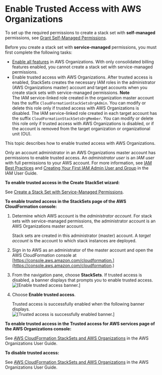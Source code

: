 # Enable Trusted Access with AWS Organizations<a name="stacksets-orgs-enable-trusted-access"></a>

To set up the required permissions to create a stack set with **self\-managed** permissions, see [Grant Self\-Managed Permissions](https://docs.aws.amazon.com/AWSCloudFormation/latest/UserGuide/stacksets-prereqs-self-managed.html)\.

Before you create a stack set with **service\-managed** permissions, you must first complete the following tasks:
+ [Enable all features](https://docs.aws.amazon.com/organizations/latest/userguide/orgs_manage_org_support-all-features.html) in AWS Organizations\. With only consolidated billing features enabled, you cannot create a stack set with service\-managed permissions\.
+ Enable trusted access with AWS Organizations\. After trusted access is enabled, StackSets creates the necessary IAM roles in the administrator \(AWS Organizations master\) account and target accounts when you create stack sets with service\-managed permissions\.
**Note**  
The IAM service\-linked role created in the organization master account has the suffix `CloudFormationStackSetsOrgAdmin`\. You can modify or delete this role only if trusted access with AWS Organizations is disabled\. The IAM service\-linked role created in each target account has the suffix `CloudFormationStackSetsOrgMember`\. You can modify or delete this role only if trusted access with AWS Organizations is disabled, or if the account is removed from the target organization or organizational unit \(OU\)\.

This topic describes how to enable trusted access with AWS Organizations\.

Only an account administrator in an AWS Organizations master account has permissions to enable trusted access\. An *administrator user* is an *IAM user* with full permissions to your AWS account\. For more information, see [IAM Best Practices](https://docs.aws.amazon.com/IAM/latest/UserGuide/best-practices.html#create-iam-users) and [Creating Your First IAM Admin User and Group](https://docs.aws.amazon.com/IAM/latest/UserGuide/getting-started_create-admin-group.html) in the IAM User Guide\.

**To enable trusted access in the **Create StackSet** wizard:**

See [Create a Stack Set with Service\-Managed Permissions](https://docs.aws.amazon.com/AWSCloudFormation/latest/UserGuide/stacksets-getting-started-create.html#create-stack-set-service-managed-permissions)\.

**To enable trusted access in the StackSets page of the AWS CloudFormation console:**

1. Determine which AWS account is the *administrator account*\. For stack sets with service\-managed permissions, the administrator account is an AWS Organizations master account\.

   Stack sets are created in this administrator \(master\) account\. A *target account* is the account to which stack instances are deployed\.

1. Sign in to AWS as an administrator of the master account and open the AWS CloudFormation console at [https://console.aws.amazon.com/cloudformation.](https://console.aws.amazon.com/cloudformation.)

1. From the navigation pane, choose **StackSets**\. If trusted access is disabled, a banner displays that prompts you to enable trusted access\.  
![\[Enable trusted access banner.\]](http://docs.aws.amazon.com/AWSCloudFormation/latest/UserGuide/images/console-stacksets-enable-trusted-access-from-stacksets-list.png)

1. Choose **Enable trusted access**\.

   Trusted access is successfully enabled when the following banner displays\.  
![\[Trusted access is successfully enabled banner.\]](http://docs.aws.amazon.com/AWSCloudFormation/latest/UserGuide/images/console-stackset-trusted-access-enabled-banner.png)

**To enable trusted access in the **Trusted access for AWS services** page of the AWS Organizations console:**

See [AWS CloudFormation StackSets and AWS Organizations](https://docs.aws.amazon.com/organizations/latest/userguide/services-that-can-integrate-cloudformation.html) in the AWS Organizations User Guide\.

**To disable trusted access:**

See [AWS CloudFormation StackSets and AWS Organizations](https://docs.aws.amazon.com/organizations/latest/userguide/services-that-can-integrate-cloudformation.html) in the AWS Organizations User Guide\. 